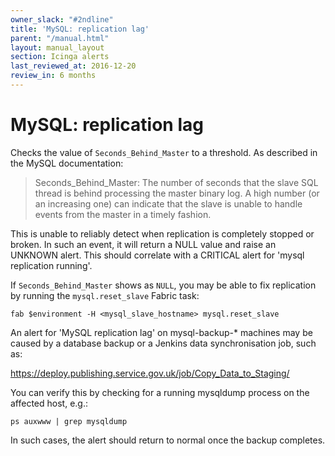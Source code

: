 ```yaml
---
owner_slack: "#2ndline"
title: 'MySQL: replication lag'
parent: "/manual.html"
layout: manual_layout
section: Icinga alerts
last_reviewed_at: 2016-12-20
review_in: 6 months
---
```


# MySQL: replication lag

Checks the value of `Seconds_Behind_Master` to a threshold. As described
in the MySQL documentation:

> Seconds_Behind_Master: The number of seconds that the slave SQL
> thread is behind processing the master binary log. A high number (or
> an increasing one) can indicate that the slave is unable to handle
> events from the master in a timely fashion.

This is unable to reliably detect when replication is completely stopped
or broken. In such an event, it will return a NULL value and raise an
UNKNOWN alert. This should correlate with a CRITICAL alert for 'mysql
replication running'.

If `Seconds_Behind_Master` shows as `NULL`, you may be able to fix
replication by running the `mysql.reset_slave` Fabric task:

```
fab $environment -H <mysql_slave_hostname> mysql.reset_slave
```

An alert for 'MySQL replication lag' on mysql-backup-* machines may be
caused by a database backup or a Jenkins data synchronisation job, such
as:

<https://deploy.publishing.service.gov.uk/job/Copy_Data_to_Staging/>

You can verify this by checking for a running mysqldump process on the
affected host, e.g.:

```
ps auxwww | grep mysqldump
```

In such cases, the alert should return to normal once the backup
completes.
